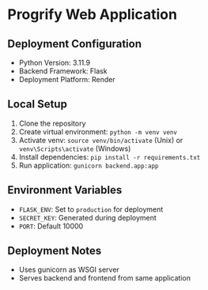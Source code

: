 # Progrify Web Application

## Deployment Configuration
- Python Version: 3.11.9
- Backend Framework: Flask
- Deployment Platform: Render

## Local Setup
1. Clone the repository
2. Create virtual environment: `python -m venv venv`
3. Activate venv: `source venv/bin/activate` (Unix) or `venv\Scripts\activate` (Windows)
4. Install dependencies: `pip install -r requirements.txt`
5. Run application: `gunicorn backend.app:app`

## Environment Variables
- `FLASK_ENV`: Set to `production` for deployment
- `SECRET_KEY`: Generated during deployment
- `PORT`: Default 10000

## Deployment Notes
- Uses gunicorn as WSGI server
- Serves backend and frontend from same application